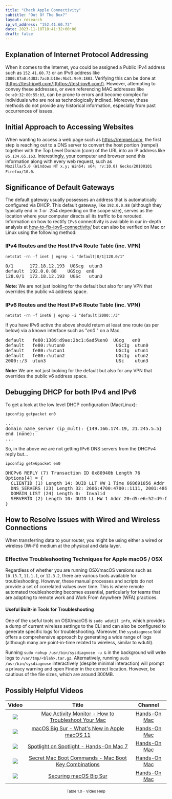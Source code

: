 ```yaml
---
title: "Check Apple Connectivity"
subtitle: "Out Of The Box?"
layout: research
ip_v4_address: "152.41.60.73"
date: 2023-11-18T18:41:32+00:00
draft: false
---
```


## Explanation of Internet Protocol Addressing

When it comes to the Internet, you could be assigned a Public IPv4 address such as ```152.41.60.73``` or an IPv6 address like ```2000:87a0:4d83:7ac0:b10e:9bd1:9e9:1883```. Verifying this can be done at [https://test-ipv6.com/](https://test-ipv6.com/). However, attempting to convey these addresses, or even referencing MAC addresses like ```0c:a9:32:80:55:b3```, can be prone to errors and become complex for individuals who are not as technologically inclined. Moreover, these methods do not provide any historical information, especially from past occurrences of issues.
## Initial Approach to Accessing Websites

When wanting to access a web page such as https://rempel.com, the first step is reaching out to a DNS server to convert the host portion (rempel) together with the Top Level Domain (com) of the URL into an IP address like ```85.134.65.163```. Interestingly, your computer and browser send this information along with every web request, such as <br>```Mozilla/5.0 (Windows NT x.y; Win64; x64; rv:10.0) Gecko/20100101 Firefox/10.0```.
## Significance of Default Gateways

The default gateway usually possesses an address that is automatically configured via DHCP. This default gateway, like ```192.0.0.88``` (although they typically end in .1 or .254 depending on the scope size), serves as the location where your computer directs all its traffic to be rerouted. Information on how to rectify ```IPv6``` connectivity is available in our in-depth analysis at [how-to-fix-ipv6-connectivity/](/blog/how-to-fix-ipv6-connectivity/) but can also be verified on Mac or Linux using the following method:
<br>
### IPv4 Routes and the Host IPv4 Route Table (inc. VPN)
```netstat -rn -f inet | egrep -i "default|0/1|128.0/1"```

<pre>
0/1      172.18.12.193  UGScg  utun3
default  192.0.0.88    UGScg  en0
128.0/1  172.18.12.193  UGSc   utun3</pre>

**Note:** We are not just looking for the default but also for any VPN that overrides the public v4 address space.

### IPv6 Routes and the Host IPv6 Route Table (inc. VPN)
```netstat -rn -f inet6 | egrep -i "default|2000::/3"```

If you have IPv6 active the above should return at least one route (as per below) via a known interface such as "_en0_ " on a Mac. 

<pre>
default   fe80:1389:d9ae:2bc1:6ad5%en0  UGcg   en0
default   fe80::%utun0                   UGcIg  utun0
default   fe80::%utun1                   UGcIg  utun1
default   fe80::%utun2                   UGcIg  utun2
2000::/3  utun3                          USc    utun3</pre>

**Note:** We are not just looking for the default but also for any VPN that overrides the public v6 address space.
<br>

## Debugging DHCP for both IPv4 and IPv6

To get a look at the low level DHCP configuration (Mac/Linux): 

```ipconfig getpacket en0```

<pre>
...
domain_name_server (ip_mult): {149.166.174.19, 21.245.5.5}
end (none):
...</pre>

So, in the above we are not getting IPv6 DNS servers from the DHCPv4 reply but...

```ipconfig getv6packet en0```

<pre>
DHCPv6 REPLY (7) Transaction ID 0x80940b Length 76
Options[4] = {
  CLIENTID (1) Length 14: DUID LLT HW 1 Time 668691856 Addr 0c:a9:32:80:55:b3
  DNS_SERVERS (23) Length 32: 2606:4700:4700::1111, 2001:4860:4860::8844
  DOMAIN_LIST (24) Length 0:  Invalid
  SERVERID (2) Length 10: DUID LL HW 1 Addr 20:d5:e6:52:d9:f3
}</pre>




## How to Resolve Issues with Wired and Wireless Connections

When transferring data to your router, you might be using either a wired or wireless (Wi-Fi) medium at the physical and data layer.
### Effective Troubleshooting Techniques for Apple macOS / OSX
Regardless of whether you are running OSX/macOS versions such as ```10.13.7```, ```11.1.1```, or ```12.3.2```, there are various tools available for troubleshooting. However, these manual processes and scripts do not provide a set of correlated values over time. This is where remote automated troubleshooting becomes essential, particularly for teams that are adapting to remote work and Work From Anywhere (WFA) practices.
#### Useful Built-in Tools for Troubleshooting
One of the useful tools on OSX/macOS is ```sudo wdutil info```, which provides a dump of current wireless settings to the CLI and can also be configured to generate specific logs for troubleshooting. Moreover, the ```sysdiagnose``` tool offers a comprehensive approach by generating a wide range of logs (although many are point-in-time related to wireless, similar to wdutil).

Running ```sudo nohup /usr/bin/sysdiagnose -u &``` in the background will write logs to ```/var/tmp/<blah>.tar.gz```. Alternatively, running ```sudo /usr/bin/sysdiagnose``` interactively (despite minimal interaction) will prompt a privacy warning and open Finder in the correct location. However, be cautious of the file sizes, which are around 300MB.
## Possibly Helpful Videos

<link href="/plugins/lity/css/lity.min.css" rel="stylesheet">
<script src="/plugins/lity/js/lity.min.js"></script>
<div class="table1-start"></div>

|Video | Title | Channel |
| :---: | :---: | :---: |
|<a href="https://www.youtube.com/watch?v=TWzWd_DiaJ0" data-lity><img src="https://i.ytimg.com/vi/TWzWd_DiaJ0/default.jpg" class="img-fluid"></a>|<a href="https://www.youtube.com/watch?v=TWzWd_DiaJ0" data-lity>Mac Activity Monitor - How to Troubleshoot Your Mac</a>|<a target="_blank" href="https://www.youtube.com/channel/UCg43DP8MdHVcl4rFK_delBg" >Hands-On Mac</a>|
|<a href="https://www.youtube.com/watch?v=JMKi6o9kaZI" data-lity><img src="https://i.ytimg.com/vi/JMKi6o9kaZI/default.jpg" class="img-fluid"></a>|<a href="https://www.youtube.com/watch?v=JMKi6o9kaZI" data-lity>macOS Big Sur - What&#39;s New in Apple macOS 11</a>|<a target="_blank" href="https://www.youtube.com/channel/UCg43DP8MdHVcl4rFK_delBg" >Hands-On Mac</a>|
|<a href="https://www.youtube.com/watch?v=RslZ4W1EPqk" data-lity><img src="https://i.ytimg.com/vi/RslZ4W1EPqk/default.jpg" class="img-fluid"></a>|<a href="https://www.youtube.com/watch?v=RslZ4W1EPqk" data-lity>Spotlight on Spotlight - Hands-On Mac 7</a>|<a target="_blank" href="https://www.youtube.com/channel/UCg43DP8MdHVcl4rFK_delBg" >Hands-On Mac</a>|
|<a href="https://www.youtube.com/watch?v=VwNYWAxHCgM" data-lity><img src="https://i.ytimg.com/vi/VwNYWAxHCgM/default.jpg" class="img-fluid"></a>|<a href="https://www.youtube.com/watch?v=VwNYWAxHCgM" data-lity>Secret Mac Boot Commands - Mac Boot Key Combinations</a>|<a target="_blank" href="https://www.youtube.com/channel/UCg43DP8MdHVcl4rFK_delBg" >Hands-On Mac</a>|
|<a href="https://www.youtube.com/watch?v=7KdhJimuhNw" data-lity><img src="https://i.ytimg.com/vi/7KdhJimuhNw/default.jpg" class="img-fluid"></a>|<a href="https://www.youtube.com/watch?v=7KdhJimuhNw" data-lity>Securing macOS Big Sur</a>|<a target="_blank" href="https://www.youtube.com/channel/UCg43DP8MdHVcl4rFK_delBg" >Hands-On Mac</a>|

<center><small>Table 1.0 - Video Help</small></center>
 <br>
<div class="table1-end"></div>
<script type="text/javascript">
(function() {
    $('div.table1-start').nextUntil('div.table1-end', 'table').addClass('table thead-dark table-striped table-responsive rounded').attr('id', 't1');
    $('#t1').find('thead').addClass('thead-dark');
})();
</script>
